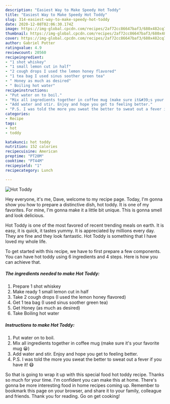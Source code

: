 ```yaml
---
description: "Easiest Way to Make Speedy Hot Toddy"
title: "Easiest Way to Make Speedy Hot Toddy"
slug: 314-easiest-way-to-make-speedy-hot-toddy
date: 2020-12-08T02:06:30.174Z
image: https://img-global.cpcdn.com/recipes/2af72cc86647baf3/680x482cq70/hot-toddy-recipe-main-photo.jpg
thumbnail: https://img-global.cpcdn.com/recipes/2af72cc86647baf3/680x482cq70/hot-toddy-recipe-main-photo.jpg
cover: https://img-global.cpcdn.com/recipes/2af72cc86647baf3/680x482cq70/hot-toddy-recipe-main-photo.jpg
author: Gabriel Potter
ratingvalue: 4.9
reviewcount: 20560
recipeingredient:
- "1 shot whiskey"
- "1 small lemon cut in half"
- "2 cough drops I used the lemon honey flavored"
- "1 tea bag I used sinus soother green tea"
- " Honey as much as desired"
- " Boiling hot water"
recipeinstructions:
- "Put water on to boil."
- "Mix all ingredients together in coffee mug (make sure it&#39;s your favorite mug 😀)"
- "Add water and stir. Enjoy and hope you get to feeling better."
- "P.S. I was told the more you sweat the better to sweat out a fever if you have it! 😷"
categories:
- Recipe
tags:
- hot
- toddy

katakunci: hot toddy 
nutrition: 152 calories
recipecuisine: American
preptime: "PT20M"
cooktime: "PT44M"
recipeyield: "1"
recipecategory: Lunch

---
```



![Hot Toddy](https://img-global.cpcdn.com/recipes/2af72cc86647baf3/680x482cq70/hot-toddy-recipe-main-photo.jpg)

Hey everyone, it's me, Dave, welcome to my recipe page. Today, I'm gonna show you how to prepare a distinctive dish, hot toddy. It is one of my favorites. For mine, I'm gonna make it a little bit unique. This is gonna smell and look delicious.



Hot Toddy is one of the most favored of recent trending meals on earth. It is easy, it is quick, it tastes yummy. It is appreciated by millions every day. They are fine and they look fantastic. Hot Toddy is something that I have loved my whole life.


To get started with this recipe, we have to first prepare a few components. You can have hot toddy using 6 ingredients and 4 steps. Here is how you can achieve that.

<!--inarticleads1-->

##### The ingredients needed to make Hot Toddy:

1. Prepare 1 shot whiskey
1. Make ready 1 small lemon cut in half
1. Take 2 cough drops (I used the lemon honey flavored)
1. Get 1 tea bag (I used sinus soother green tea)
1. Get  Honey (as much as desired)
1. Take  Boiling hot water




<!--inarticleads2-->

##### Instructions to make Hot Toddy:

1. Put water on to boil.
1. Mix all ingredients together in coffee mug (make sure it&#39;s your favorite mug 😀)
1. Add water and stir. Enjoy and hope you get to feeling better.
1. P.S. I was told the more you sweat the better to sweat out a fever if you have it! 😷




So that is going to wrap it up with this special food hot toddy recipe. Thanks so much for your time. I'm confident you can make this at home. There's gonna be more interesting food in home recipes coming up. Remember to bookmark this page on your browser, and share it to your family, colleague and friends. Thank you for reading. Go on get cooking!
